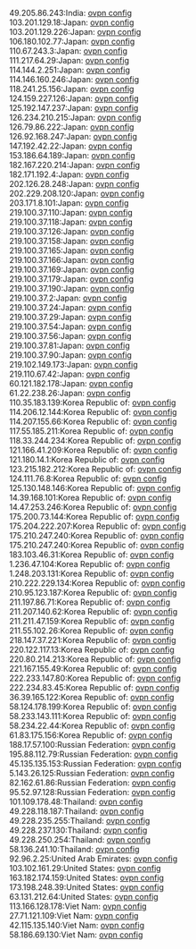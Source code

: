 49.205.86.243:India: [ovpn config](vpn/49_205_86_243.ovpn)  
103.201.129.18:Japan: [ovpn config](vpn/103_201_129_18.ovpn)  
103.201.129.226:Japan: [ovpn config](vpn/103_201_129_226.ovpn)  
106.180.102.77:Japan: [ovpn config](vpn/106_180_102_77.ovpn)  
110.67.243.3:Japan: [ovpn config](vpn/110_67_243_3.ovpn)  
111.217.64.29:Japan: [ovpn config](vpn/111_217_64_29.ovpn)  
114.144.2.251:Japan: [ovpn config](vpn/114_144_2_251.ovpn)  
114.146.160.246:Japan: [ovpn config](vpn/114_146_160_246.ovpn)  
118.241.25.156:Japan: [ovpn config](vpn/118_241_25_156.ovpn)  
124.159.227.126:Japan: [ovpn config](vpn/124_159_227_126.ovpn)  
125.192.147.237:Japan: [ovpn config](vpn/125_192_147_237.ovpn)  
126.234.210.215:Japan: [ovpn config](vpn/126_234_210_215.ovpn)  
126.79.86.222:Japan: [ovpn config](vpn/126_79_86_222.ovpn)  
126.92.168.247:Japan: [ovpn config](vpn/126_92_168_247.ovpn)  
147.192.42.22:Japan: [ovpn config](vpn/147_192_42_22.ovpn)  
153.186.64.189:Japan: [ovpn config](vpn/153_186_64_189.ovpn)  
182.167.220.214:Japan: [ovpn config](vpn/182_167_220_214.ovpn)  
182.171.192.4:Japan: [ovpn config](vpn/182_171_192_4.ovpn)  
202.126.28.248:Japan: [ovpn config](vpn/202_126_28_248.ovpn)  
202.229.208.120:Japan: [ovpn config](vpn/202_229_208_120.ovpn)  
203.171.8.101:Japan: [ovpn config](vpn/203_171_8_101.ovpn)  
219.100.37.110:Japan: [ovpn config](vpn/219_100_37_110.ovpn)  
219.100.37.118:Japan: [ovpn config](vpn/219_100_37_118.ovpn)  
219.100.37.126:Japan: [ovpn config](vpn/219_100_37_126.ovpn)  
219.100.37.158:Japan: [ovpn config](vpn/219_100_37_158.ovpn)  
219.100.37.165:Japan: [ovpn config](vpn/219_100_37_165.ovpn)  
219.100.37.166:Japan: [ovpn config](vpn/219_100_37_166.ovpn)  
219.100.37.169:Japan: [ovpn config](vpn/219_100_37_169.ovpn)  
219.100.37.179:Japan: [ovpn config](vpn/219_100_37_179.ovpn)  
219.100.37.190:Japan: [ovpn config](vpn/219_100_37_190.ovpn)  
219.100.37.2:Japan: [ovpn config](vpn/219_100_37_2.ovpn)  
219.100.37.24:Japan: [ovpn config](vpn/219_100_37_24.ovpn)  
219.100.37.29:Japan: [ovpn config](vpn/219_100_37_29.ovpn)  
219.100.37.54:Japan: [ovpn config](vpn/219_100_37_54.ovpn)  
219.100.37.56:Japan: [ovpn config](vpn/219_100_37_56.ovpn)  
219.100.37.81:Japan: [ovpn config](vpn/219_100_37_81.ovpn)  
219.100.37.90:Japan: [ovpn config](vpn/219_100_37_90.ovpn)  
219.102.149.173:Japan: [ovpn config](vpn/219_102_149_173.ovpn)  
219.110.67.42:Japan: [ovpn config](vpn/219_110_67_42.ovpn)  
60.121.182.178:Japan: [ovpn config](vpn/60_121_182_178.ovpn)  
61.22.238.26:Japan: [ovpn config](vpn/61_22_238_26.ovpn)  
110.35.183.139:Korea Republic of: [ovpn config](vpn/110_35_183_139.ovpn)  
114.206.12.144:Korea Republic of: [ovpn config](vpn/114_206_12_144.ovpn)  
114.207.155.66:Korea Republic of: [ovpn config](vpn/114_207_155_66.ovpn)  
117.55.185.211:Korea Republic of: [ovpn config](vpn/117_55_185_211.ovpn)  
118.33.244.234:Korea Republic of: [ovpn config](vpn/118_33_244_234.ovpn)  
121.166.41.209:Korea Republic of: [ovpn config](vpn/121_166_41_209.ovpn)  
121.180.14.1:Korea Republic of: [ovpn config](vpn/121_180_14_1.ovpn)  
123.215.182.212:Korea Republic of: [ovpn config](vpn/123_215_182_212.ovpn)  
124.111.76.8:Korea Republic of: [ovpn config](vpn/124_111_76_8.ovpn)  
125.130.148.146:Korea Republic of: [ovpn config](vpn/125_130_148_146.ovpn)  
14.39.168.101:Korea Republic of: [ovpn config](vpn/14_39_168_101.ovpn)  
14.47.253.246:Korea Republic of: [ovpn config](vpn/14_47_253_246.ovpn)  
175.200.73.144:Korea Republic of: [ovpn config](vpn/175_200_73_144.ovpn)  
175.204.222.207:Korea Republic of: [ovpn config](vpn/175_204_222_207.ovpn)  
175.210.247.240:Korea Republic of: [ovpn config](vpn/175_210_247_240.ovpn)  
175.210.247.240:Korea Republic of: [ovpn config](vpn/175_210_247_240.ovpn)  
183.103.46.31:Korea Republic of: [ovpn config](vpn/183_103_46_31.ovpn)  
1.236.47.104:Korea Republic of: [ovpn config](vpn/1_236_47_104.ovpn)  
1.248.203.131:Korea Republic of: [ovpn config](vpn/1_248_203_131.ovpn)  
210.222.229.134:Korea Republic of: [ovpn config](vpn/210_222_229_134.ovpn)  
210.95.123.187:Korea Republic of: [ovpn config](vpn/210_95_123_187.ovpn)  
211.197.86.71:Korea Republic of: [ovpn config](vpn/211_197_86_71.ovpn)  
211.207.140.62:Korea Republic of: [ovpn config](vpn/211_207_140_62.ovpn)  
211.211.47.159:Korea Republic of: [ovpn config](vpn/211_211_47_159.ovpn)  
211.55.102.26:Korea Republic of: [ovpn config](vpn/211_55_102_26.ovpn)  
218.147.37.221:Korea Republic of: [ovpn config](vpn/218_147_37_221.ovpn)  
220.122.117.13:Korea Republic of: [ovpn config](vpn/220_122_117_13.ovpn)  
220.80.214.213:Korea Republic of: [ovpn config](vpn/220_80_214_213.ovpn)  
221.167.155.49:Korea Republic of: [ovpn config](vpn/221_167_155_49.ovpn)  
222.233.147.80:Korea Republic of: [ovpn config](vpn/222_233_147_80.ovpn)  
222.234.83.45:Korea Republic of: [ovpn config](vpn/222_234_83_45.ovpn)  
36.39.165.122:Korea Republic of: [ovpn config](vpn/36_39_165_122.ovpn)  
58.124.178.199:Korea Republic of: [ovpn config](vpn/58_124_178_199.ovpn)  
58.233.143.111:Korea Republic of: [ovpn config](vpn/58_233_143_111.ovpn)  
58.234.22.44:Korea Republic of: [ovpn config](vpn/58_234_22_44.ovpn)  
61.83.175.156:Korea Republic of: [ovpn config](vpn/61_83_175_156.ovpn)  
188.17.57.100:Russian Federation: [ovpn config](vpn/188_17_57_100.ovpn)  
195.88.112.79:Russian Federation: [ovpn config](vpn/195_88_112_79.ovpn)  
45.135.135.153:Russian Federation: [ovpn config](vpn/45_135_135_153.ovpn)  
5.143.26.125:Russian Federation: [ovpn config](vpn/5_143_26_125.ovpn)  
82.162.61.86:Russian Federation: [ovpn config](vpn/82_162_61_86.ovpn)  
95.52.97.128:Russian Federation: [ovpn config](vpn/95_52_97_128.ovpn)  
101.109.178.48:Thailand: [ovpn config](vpn/101_109_178_48.ovpn)  
49.228.118.187:Thailand: [ovpn config](vpn/49_228_118_187.ovpn)  
49.228.235.255:Thailand: [ovpn config](vpn/49_228_235_255.ovpn)  
49.228.237.130:Thailand: [ovpn config](vpn/49_228_237_130.ovpn)  
49.228.250.254:Thailand: [ovpn config](vpn/49_228_250_254.ovpn)  
58.136.241.10:Thailand: [ovpn config](vpn/58_136_241_10.ovpn)  
92.96.2.25:United Arab Emirates: [ovpn config](vpn/92_96_2_25.ovpn)  
103.102.161.29:United States: [ovpn config](vpn/103_102_161_29.ovpn)  
163.182.174.159:United States: [ovpn config](vpn/163_182_174_159.ovpn)  
173.198.248.39:United States: [ovpn config](vpn/173_198_248_39.ovpn)  
63.131.212.64:United States: [ovpn config](vpn/63_131_212_64.ovpn)  
113.166.128.178:Viet Nam: [ovpn config](vpn/113_166_128_178.ovpn)  
27.71.121.109:Viet Nam: [ovpn config](vpn/27_71_121_109.ovpn)  
42.115.135.140:Viet Nam: [ovpn config](vpn/42_115_135_140.ovpn)  
58.186.69.130:Viet Nam: [ovpn config](vpn/58_186_69_130.ovpn)  
